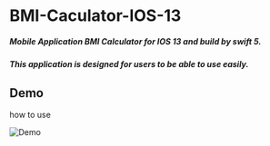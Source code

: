 # BMI-Caculator-IOS-13
##### Mobile Application BMI Calculator for IOS 13 and build by swift 5.
##### This application is designed for users to be able to use easily.

## Demo 
how to use

![Demo](https://j.gifs.com/BNAwMW.gif)


